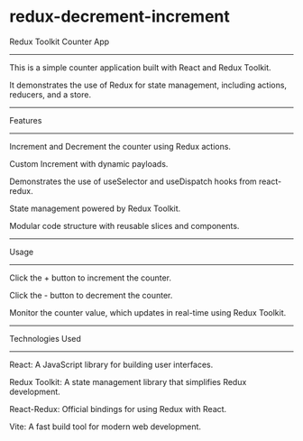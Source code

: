 # redux-decrement-increment

Redux Toolkit Counter App

<hr/>


This is a simple counter application built with React and Redux Toolkit. 

It demonstrates the use of Redux for state management, including actions, reducers, and a store.

<hr/>

Features

<hr/>

Increment and Decrement the counter using Redux actions.

Custom Increment with dynamic payloads.

Demonstrates the use of useSelector and useDispatch hooks from react-redux.

State management powered by Redux Toolkit.

Modular code structure with reusable slices and components.

<hr/>

Usage

<hr/>

Click the + button to increment the counter.

Click the - button to decrement the counter.

Monitor the counter value, which updates in real-time using Redux Toolkit.

<hr/>

Technologies Used

<hr/>

React: A JavaScript library for building user interfaces.

Redux Toolkit: A state management library that simplifies Redux development.

React-Redux: Official bindings for using Redux with React.

Vite: A fast build tool for modern web development.
